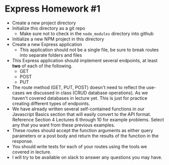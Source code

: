 # Express Homework #1

* Create a new project directory
* Initialize this directory as a git repo
    * Make sure not to check in the `node_modules` directory into github
* Initialize a new NPM project in this directory
* Create a new Express application
    * This application should not be a single file, be sure to break routes into separate folders and files
* This Express application should implement several endpoints, at least **two** of each of the following.
    * GET
    * POST
    * PUT
* The route method (GET, PUT, POST) doesn't need to reflect the use-cases we discussed in class (CRUD database operations). As we haven't covered databases in lecture yet. This is just for practice creating different types of endpoints.
* We have already written several self-contained functions in our Javascript Basics section that will easily convert to the API format. Reference Section 4 Lectures 6 through 10 for example problems. Select any that you want from these previous examples.
* These routes should accept the function arguments as either query parameters or a post body and return the results of the function in the response.
* You should write tests for each of your routes using the tools we covered in lecture.
* I will try to be available on slack to answer any questions you may have. 
